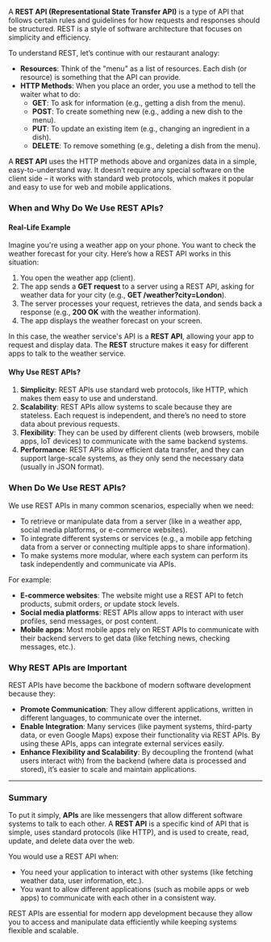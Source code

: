 A **REST API (Representational State Transfer API)** is a type of API that follows certain rules and guidelines for how requests and responses should be structured. REST is a style of software architecture that focuses on simplicity and efficiency.

To understand REST, let’s continue with our restaurant analogy:

- **Resources**: Think of the "menu" as a list of resources. Each dish (or resource) is something that the API can provide.
- **HTTP Methods**: When you place an order, you use a method to tell the waiter what to do:
    - **GET**: To ask for information (e.g., getting a dish from the menu).
    - **POST**: To create something new (e.g., adding a new dish to the menu).
    - **PUT**: To update an existing item (e.g., changing an ingredient in a dish).
    - **DELETE**: To remove something (e.g., deleting a dish from the menu).

A **REST API** uses the HTTP methods above and organizes data in a simple, easy-to-understand way. It doesn’t require any special software on the client side – it works with standard web protocols, which makes it popular and easy to use for web and mobile applications.

### **When and Why Do We Use REST APIs?**

#### **Real-Life Example**

Imagine you're using a weather app on your phone. You want to check the weather forecast for your city. Here’s how a REST API works in this situation:

1. You open the weather app (client).
2. The app sends a **GET request** to a server using a REST API, asking for weather data for your city (e.g., **GET /weather?city=London**).
3. The server processes your request, retrieves the data, and sends back a response (e.g., **200 OK** with the weather information).
4. The app displays the weather forecast on your screen.

In this case, the weather service's API is a **REST API**, allowing your app to request and display data. The **REST** structure makes it easy for different apps to talk to the weather service.

#### **Why Use REST APIs?**

1. **Simplicity**: REST APIs use standard web protocols, like HTTP, which makes them easy to use and understand.
2. **Scalability**: REST APIs allow systems to scale because they are stateless. Each request is independent, and there’s no need to store data about previous requests.
3. **Flexibility**: They can be used by different clients (web browsers, mobile apps, IoT devices) to communicate with the same backend systems.
4. **Performance**: REST APIs allow efficient data transfer, and they can support large-scale systems, as they only send the necessary data (usually in JSON format).

### **When Do We Use REST APIs?**

We use REST APIs in many common scenarios, especially when we need:

- To retrieve or manipulate data from a server (like in a weather app, social media platforms, or e-commerce websites).
- To integrate different systems or services (e.g., a mobile app fetching data from a server or connecting multiple apps to share information).
- To make systems more modular, where each system can perform its task independently and communicate via APIs.

For example:

- **E-commerce websites**: The website might use a REST API to fetch products, submit orders, or update stock levels.
- **Social media platforms**: REST APIs allow apps to interact with user profiles, send messages, or post content.
- **Mobile apps**: Most mobile apps rely on REST APIs to communicate with their backend servers to get data (like fetching news, checking messages, etc.).

### **Why REST APIs are Important**

REST APIs have become the backbone of modern software development because they:

- **Promote Communication**: They allow different applications, written in different languages, to communicate over the internet.
- **Enable Integration**: Many services (like payment systems, third-party data, or even Google Maps) expose their functionality via REST APIs. By using these APIs, apps can integrate external services easily.
- **Enhance Flexibility and Scalability**: By decoupling the frontend (what users interact with) from the backend (where data is processed and stored), it’s easier to scale and maintain applications.

---

### **Summary**

To put it simply, **APIs** are like messengers that allow different software systems to talk to each other. A **REST API** is a specific kind of API that is simple, uses standard protocols (like HTTP), and is used to create, read, update, and delete data over the web.

You would use a REST API when:

- You need your application to interact with other systems (like fetching weather data, user information, etc.).
- You want to allow different applications (such as mobile apps or web apps) to communicate with each other in a consistent way.

REST APIs are essential for modern app development because they allow you to access and manipulate data efficiently while keeping systems flexible and scalable.